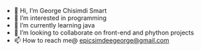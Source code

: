 - 👋 Hi, I’m George Chisimdi Smart
- 👀 I’m interested in programming 
- 🌱 I’m currently learning java
- 💞️ I’m looking to collaborate on front-end and phython projects
- 📫 How to reach me@ epicsimdeegeorge@gmail.com

<!---
sim-sim-bit/sim-sim-bit is a ✨ special ✨ repository because its `README.md` (this file) appears on your GitHub profile.
You can click the Preview link to take a look at your changes.
--->
